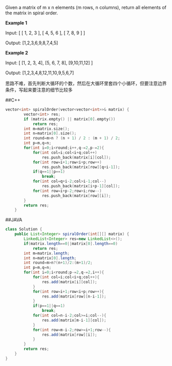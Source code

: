 Given a matrix of m x n elements (m rows, n columns), return all elements of the matrix in spiral order.

**Example 1**

Input:
[
 [ 1, 2, 3 ],
 [ 4, 5, 6 ],
 [ 7, 8, 9 ]
]

Output: [1,2,3,6,9,8,7,4,5]

**Example 2**

Input:
[
  [1, 2, 3, 4],
  [5, 6, 7, 8],
  [9,10,11,12]
]

Output: [1,2,3,4,8,12,11,10,9,5,6,7]

思路不难，首先判断大循环的个数，然后在大循环里套四个小循环，但要注意边界条件，写起来要注意的细节比较多

##C++

```C++
vector<int> spiralOrder(vector<vector<int>>& matrix) {
        vector<int> res;
        if (matrix.empty() || matrix[0].empty()) 
            return res;
        int m=matrix.size();
        int n=matrix[0].size();
        int round=m>n ? (n + 1) / 2 : (m + 1) / 2;
        int p=m,q=n;
        for(int i=0;i<round;i++,q-=2,p-=2){
            for(int col=i;col<i+q;col++)
                res.push_back(matrix[i][col]);
            for(int row=i+1;row<i+p;row++)
                res.push_back(matrix[row][q+i-1]);
            if(q==1||p==1)
                break;
            for(int col=q+i-2;col>i-1;col--)
                res.push_back(matrix[i+p-1][col]);
            for(int row=i+p-2;row>i;row--)
                res.push_back(matrix[row][i]);
        }              
        return res;
    }
```

##JAVA

```java
class Solution {
    public List<Integer> spiralOrder(int[][] matrix) {
        LinkedList<Integer> res=new LinkedList<>();
        if(matrix.length==0||matrix[0].length==0)
            return res;
        int m=matrix.length;
        int n=matrix[0].length;
        int round=m>n?(n+1)/2:(m+1)/2;
        int p=m,q=n;
        for(int i=0;i<round;p-=2,q-=2,i++){
            for(int col=i;col<i+q;col++){
                res.add(matrix[i][col]);
            }
            for(int row=i+1;row<i+p;row++){
                res.add(matrix[row][n-i-1]);
            }
            if(p==1||q==1)
                break;
            for(int col=n-i-2;col>=i;col--){
                res.add(matrix[m-i-1][col]);
            }
            for(int row=m-i-2;row>=i+1;row--){
                res.add(matrix[row][i]);
            }
        }
        return res;
    }
}
```
